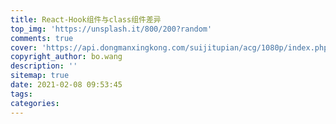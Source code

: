 ```yaml
---
title: React-Hook组件与class组件差异
top_img: 'https://unsplash.it/800/200?random'
comments: true
cover: 'https://api.dongmanxingkong.com/suijitupian/acg/1080p/index.php'
copyright_author: bo.wang
description: ''
sitemap: true
date: 2021-02-08 09:53:45
tags:
categories:
---
```


